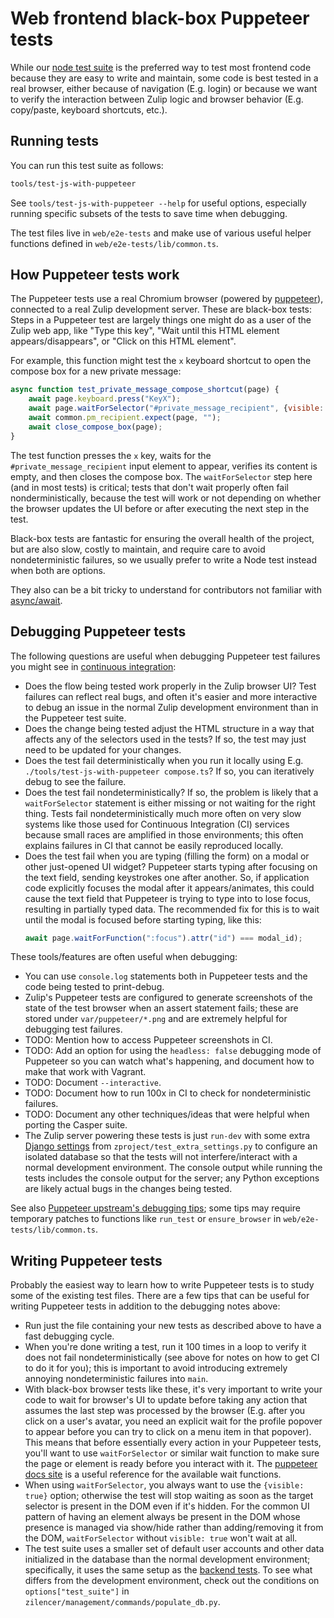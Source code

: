 # Web frontend black-box Puppeteer tests

While our [node test suite](testing-with-node.md) is the
preferred way to test most frontend code because they are easy to
write and maintain, some code is best tested in a real browser, either
because of navigation (E.g. login) or because we want to verify the
interaction between Zulip logic and browser behavior (E.g. copy/paste,
keyboard shortcuts, etc.).

## Running tests

You can run this test suite as follows:

```bash
tools/test-js-with-puppeteer
```

See `tools/test-js-with-puppeteer --help` for useful options,
especially running specific subsets of the tests to save time when
debugging.

The test files live in `web/e2e-tests` and make use
of various useful helper functions defined in
`web/e2e-tests/lib/common.ts`.

## How Puppeteer tests work

The Puppeteer tests use a real Chromium browser (powered by
[puppeteer](https://github.com/puppeteer/puppeteer)), connected to a
real Zulip development server. These are black-box tests: Steps in a
Puppeteer test are largely things one might do as a user of the Zulip
web app, like "Type this key", "Wait until this HTML element
appears/disappears", or "Click on this HTML element".

For example, this function might test the `x` keyboard shortcut to
open the compose box for a new private message:

```js
async function test_private_message_compose_shortcut(page) {
    await page.keyboard.press("KeyX");
    await page.waitForSelector("#private_message_recipient", {visible: true});
    await common.pm_recipient.expect(page, "");
    await close_compose_box(page);
}
```

The test function presses the `x` key, waits for the
`#private_message_recipient` input element to appear, verifies its
content is empty, and then closes the compose box. The
`waitForSelector` step here (and in most tests) is critical; tests
that don't wait properly often fail nonderministically, because the
test will work or not depending on whether the browser updates the UI
before or after executing the next step in the test.

Black-box tests are fantastic for ensuring the overall health of the
project, but are also slow, costly to maintain, and require care to
avoid nondeterministic failures, so we usually prefer to write a Node
test instead when both are options.

They also can be a bit tricky to understand for contributors not
familiar with [async/await][learn-async-await].

## Debugging Puppeteer tests

The following questions are useful when debugging Puppeteer test
failures you might see in [continuous
integration](continuous-integration.md):

- Does the flow being tested work properly in the Zulip browser UI?
  Test failures can reflect real bugs, and often it's easier and more
  interactive to debug an issue in the normal Zulip development
  environment than in the Puppeteer test suite.
- Does the change being tested adjust the HTML structure in a way that
  affects any of the selectors used in the tests? If so, the test may
  just need to be updated for your changes.
- Does the test fail deterministically when you run it locally using
  E.g. `./tools/test-js-with-puppeteer compose.ts`? If so, you can
  iteratively debug to see the failure.
- Does the test fail nondeterministically? If so, the problem is
  likely that a `waitForSelector` statement is either missing or not
  waiting for the right thing. Tests fail nondeterministically much
  more often on very slow systems like those used for Continuous
  Integration (CI) services because small races are amplified in those
  environments; this often explains failures in CI that cannot be
  easily reproduced locally.
- Does the test fail when you are typing (filling the form) on a modal
  or other just-opened UI widget? Puppeteer starts typing after focusing on
  the text field, sending keystrokes one after another. So, if
  application code explicitly focuses the modal after it
  appears/animates, this could cause the text field that Puppeteer is
  trying to type into to lose focus, resulting in partially typed data.
  The recommended fix for this is to wait until the modal is focused before
  starting typing, like this:
  ```JavaScript
  await page.waitForFunction(":focus").attr("id") === modal_id);
  ```

These tools/features are often useful when debugging:

- You can use `console.log` statements both in Puppeteer tests and the
  code being tested to print-debug.
- Zulip's Puppeteer tests are configured to generate screenshots of
  the state of the test browser when an assert statement fails; these
  are stored under `var/puppeteer/*.png` and are extremely helpful for
  debugging test failures.
- TODO: Mention how to access Puppeteer screenshots in CI.
- TODO: Add an option for using the `headless: false` debugging mode
  of Puppeteer so you can watch what's happening, and document how to
  make that work with Vagrant.
- TODO: Document `--interactive`.
- TODO: Document how to run 100x in CI to check for nondeterministic
  failures.
- TODO: Document any other techniques/ideas that were helpful when porting
  the Casper suite.
- The Zulip server powering these tests is just `run-dev` with some
  extra [Django settings](../subsystems/settings.md) from
  `zproject/test_extra_settings.py` to configure an isolated database
  so that the tests will not interfere/interact with a normal
  development environment. The console output while running the tests
  includes the console output for the server; any Python exceptions
  are likely actual bugs in the changes being tested.

See also [Puppeteer upstream's debugging
tips](https://github.com/puppeteer/puppeteer#debugging-tips); some
tips may require temporary patches to functions like `run_test` or
`ensure_browser` in `web/e2e-tests/lib/common.ts`.

## Writing Puppeteer tests

Probably the easiest way to learn how to write Puppeteer tests is to
study some of the existing test files. There are a few tips that can
be useful for writing Puppeteer tests in addition to the debugging
notes above:

- Run just the file containing your new tests as described above to
  have a fast debugging cycle.
- When you're done writing a test, run it 100 times in a loop to
  verify it does not fail nondeterministically (see above for notes on
  how to get CI to do it for you); this is important to avoid
  introducing extremely annoying nondeterministic failures into
  `main`.
- With black-box browser tests like these, it's very important to write your code
  to wait for browser's UI to update before taking any action that
  assumes the last step was processed by the browser (E.g. after you
  click on a user's avatar, you need an explicit wait for the profile
  popover to appear before you can try to click on a menu item in that
  popover). This means that before essentially every action in your
  Puppeteer tests, you'll want to use `waitForSelector` or similar
  wait function to make sure the page or element is ready before you
  interact with it. The [puppeteer docs site](https://pptr.dev/) is a
  useful reference for the available wait functions.
- When using `waitForSelector`, you always want to use the
  `{visible: true}` option; otherwise the test will stop waiting as
  soon as the target selector is present in the DOM even if it's
  hidden. For the common UI pattern of having an element always be
  present in the DOM whose presence is managed via show/hide rather
  than adding/removing it from the DOM, `waitForSelector` without
  `visible: true` won't wait at all.
- The test suite uses a smaller set of default user accounts and other
  data initialized in the database than the normal development
  environment; specifically, it uses the same setup as the [backend
  tests](testing-with-django.md). To see what differs from
  the development environment, check out the conditions on
  `options["test_suite"]` in
  `zilencer/management/commands/populate_db.py`.

[learn-async-await]: https://developer.mozilla.org/en-US/docs/Learn/JavaScript/Asynchronous/Async_await
